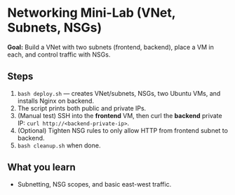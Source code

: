 # Networking Mini-Lab (VNet, Subnets, NSGs)

**Goal:** Build a VNet with two subnets (frontend, backend), place a VM in each, and control traffic with NSGs.

## Steps
1. `bash deploy.sh` — creates VNet/subnets, NSGs, two Ubuntu VMs, and installs Nginx on backend.
2. The script prints both public and private IPs.
3. (Manual test) SSH into the **frontend** VM, then curl the **backend** private IP: `curl http://<backend-private-ip>`.
4. (Optional) Tighten NSG rules to only allow HTTP from frontend subnet to backend.
5. `bash cleanup.sh` when done.

## What you learn
- Subnetting, NSG scopes, and basic east-west traffic.
